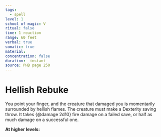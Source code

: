 ```yaml
---
tags:
  - spell
level: 1
school of magic: V
ritual: false
time: 1 reaction
range: 60 feet
verbal: true
somatic: true
material: 
concentration: false
duration:  instant
source: PHB page 250
---
```

# Hellish Rebuke
You point your finger, and the creature that damaged you is momentarily surrounded by hellish flames. The creature must make a Dexterity saving throw. It takes {@damage 2d10} fire damage on a failed save, or half as much damage on a successful one.

**At higher levels:** 